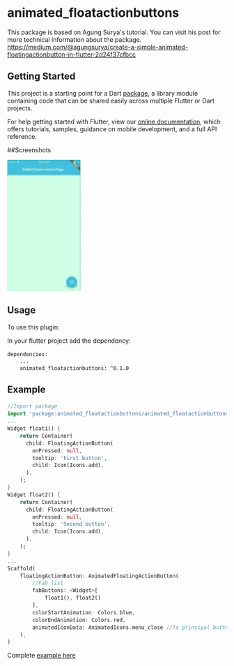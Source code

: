 # animated_floatactionbuttons

This package is based on Agung Surya's tutorial. You can visit his post for more technical information about the package.
[https:&#x2F;&#x2F;medium.com&#x2F;@agungsurya&#x2F;create-a-simple-animated-floatingactionbutton-in-flutter-2d24f37cfbcc](https://medium.com/@agungsurya/create-a-simple-animated-floatingactionbutton-in-flutter-2d24f37cfbcc)

## Getting Started

This project is a starting point for a Dart
[package](https://flutter.io/developing-packages/),
a library module containing code that can be shared easily across
multiple Flutter or Dart projects.

For help getting started with Flutter, view our 
[online documentation](https://flutter.io/docs), which offers tutorials, 
samples, guidance on mobile development, and a full API reference.

##Screenshots

<img src="screen.gif" height="300em" />

## Usage

To use this plugin:

In your flutter project add the dependency:

```yalm
dependencies:
    ...
    animated_floatactionbuttons: ^0.1.0
```

## Example

```dart
//Import package
import 'package:animated_floatactionbuttons/animated_floatactionbuttons.dart';
...
Widget float1() {
    return Container(
      child: FloatingActionButton(
        onPressed: null,
        tooltip: 'First button',
        child: Icon(Icons.add),
      ),
    );
}
Widget float2() {
    return Container(
      child: FloatingActionButton(
        onPressed: null,
        tooltip: 'Second button',
        child: Icon(Icons.add),
      ),
    );
}
...
Scaffold(
    floatingActionButton: AnimatedFloatingActionButton(
        //Fab list
        fabButtons: <Widget>[
            float1(), float2()
        ],
        colorStartAnimation: Colors.blue,
        colorEndAnimation: Colors.red,
        animatedIconData: AnimatedIcons.menu_close //To principal button
    ),
)
```
Complete [example here](https://github.com/jhontona/animated-floatbuttons/tree/master/example)
